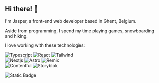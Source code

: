 ## Hi there! 👋
I'm Jasper, a front-end web developer based in Ghent, Belgium.

Aside from programming, I spend my time playing games, snowboarding and hiking.

I love working with these technologies:

![Typescript](https://shields.io/badge/TypeScript-000000?logo=TypeScript&logoColor=white&style=for-the-badge)
![React](https://shields.io/badge/React-000000?logo=React&logoColor=white&style=for-the-badge)
![Tailwind](https://img.shields.io/badge/Tailwind-000000?style=for-the-badge&logo=tailwind-css&logoColor=white)\
![Nextjs](https://img.shields.io/badge/Next.js-000000?style=for-the-badge&logo=nextdotjs&logoColor=white)
![Astro](https://img.shields.io/badge/Astro-000000?style=for-the-badge&logo=astro&logoColor=white)
![Remix](https://img.shields.io/badge/Remix-000000?style=for-the-badge&logo=remix&logoColor=white)\
![Contentful](https://img.shields.io/badge/Contentful-000000?style=for-the-badge&logo=contentful&logoColor=white)
![Storyblok](https://img.shields.io/badge/Storyblok-000000?style=for-the-badge&logo=storyblok&logoColor=white)



![Static Badge](https://img.shields.io/badge/powered_by-coffee-000)
